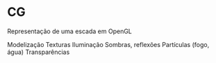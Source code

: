 # CG
Representação de uma escada em OpenGL

Modelização
Texturas
Iluminação
Sombras, reflexões
Partículas (fogo, água)
Transparências
